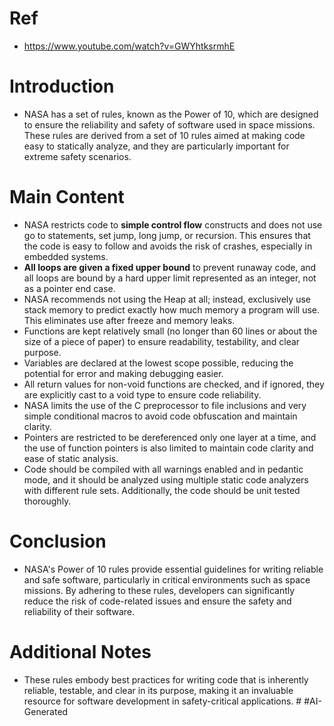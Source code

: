 # Ref
- https://www.youtube.com/watch?v=GWYhtksrmhE

# Introduction
- NASA has a set of rules, known as the Power of 10, which are designed to ensure the reliability and safety of software used in space missions. These rules are derived from a set of 10 rules aimed at making code easy to statically analyze, and they are particularly important for extreme safety scenarios.

# Main Content
- NASA restricts code to **simple control flow** constructs and does not use go to statements, set jump, long jump, or recursion. This ensures that the code is easy to follow and avoids the risk of crashes, especially in embedded systems.
- **All loops are given a fixed upper bound** to prevent runaway code, and all loops are bound by a hard upper limit represented as an integer, not as a pointer end case.
- NASA recommends not using the Heap at all; instead, exclusively use stack memory to predict exactly how much memory a program will use. This eliminates use after freeze and memory leaks.
- Functions are kept relatively small (no longer than 60 lines or about the size of a piece of paper) to ensure readability, testability, and clear purpose.
- Variables are declared at the lowest scope possible, reducing the potential for error and making debugging easier.
- All return values for non-void functions are checked, and if ignored, they are explicitly cast to a void type to ensure code reliability.
- NASA limits the use of the C preprocessor to file inclusions and very simple conditional macros to avoid code obfuscation and maintain clarity.
- Pointers are restricted to be dereferenced only one layer at a time, and the use of function pointers is also limited to maintain code clarity and ease of static analysis.
- Code should be compiled with all warnings enabled and in pedantic mode, and it should be analyzed using multiple static code analyzers with different rule sets. Additionally, the code should be unit tested thoroughly.

# Conclusion
- NASA's Power of 10 rules provide essential guidelines for writing reliable and safe software, particularly in critical environments such as space missions. By adhering to these rules, developers can significantly reduce the risk of code-related issues and ensure the safety and reliability of their software.

# Additional Notes
- These rules embody best practices for writing code that is inherently reliable, testable, and clear in its purpose, making it an invaluable resource for software development in safety-critical applications. # #AI-Generated